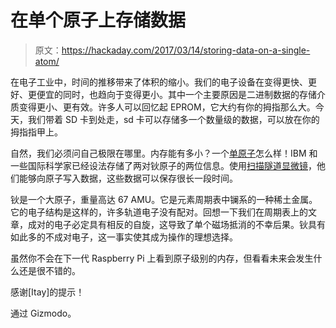 # 在单个原子上存储数据

> 原文：<https://hackaday.com/2017/03/14/storing-data-on-a-single-atom/>

在电子工业中，时间的推移带来了体积的缩小。我们的电子设备在变得更快、更好、更便宜的同时，也趋向于变得更小。其中一个主要原因是二进制数据的存储介质变得更小、更有效。许多人可以回忆起 EPROM，它大约有你的拇指那么大。今天，我们带着 SD 卡到处走，sd 卡可以存储多一个数量级的数据，可以放在你的拇指指甲上。

自然，我们必须问自己极限在哪里。内存能有多小？一个[单原子](http://gizmodo.com/scientists-store-data-on-single-atoms-1793126682)怎么样！IBM 和一些国际科学家已经设法存储了两对钬原子的两位信息。使用[扫描隧道显微镜](http://hackaday.com/2015/07/31/quantum-mechanics-in-your-processor-tunneling-and-transistors/)，他们能够向原子写入数据，这些数据可以保存很长一段时间。

钬是一个大原子，重量高达 67 AMU。它是元素周期表中镧系的一种稀土金属。它的电子结构是这样的，许多轨道电子没有配对。回想一下我们在周期表上的文章，成对的电子必定具有相反的自旋，这导致了单个磁场抵消的不幸后果。钬具有如此多的不成对电子，这一事实使其成为操作的理想选择。

虽然你不会在下一代 Raspberry Pi 上看到原子级别的内存，但看看未来会发生什么还是很不错的。

感谢[Itay]的提示！

通过 Gizmodo。